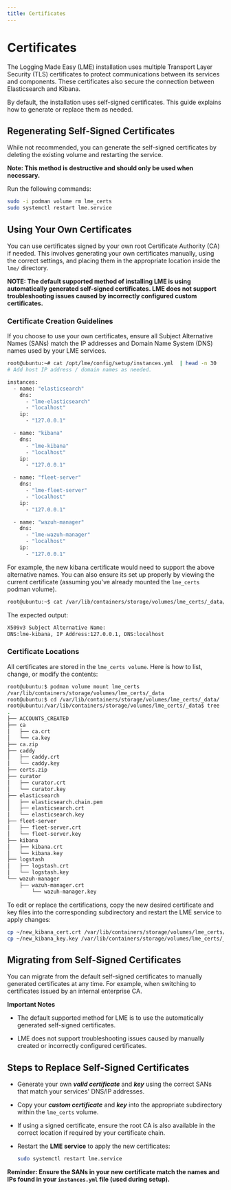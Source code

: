 ```yaml
---
title: Certificates
---
```

# Certificates
 
The Logging Made Easy (LME) installation uses multiple Transport Layer Security (TLS) certificates to protect communications between its services and components. These certificates also secure the connection between Elasticsearch and Kibana. 

By default, the installation uses self-signed certificates. This guide explains how to generate or replace them as needed.

## Regenerating Self-Signed Certificates

While not recommended, you can generate the self-signed certificates by deleting the existing volume and restarting the service.

**Note: This method is destructive and should only be used when necessary.**

Run the following commands:

```bash
sudo -i podman volume rm lme_certs
sudo systemctl restart lme.service
```

## Using Your Own Certificates

You can use certificates signed by your own root Certificate Authority (CA) if needed. This involves generating your own certificates manually, using the correct settings, and placing them in the appropriate location inside the `lme/` directory.

**NOTE: The default supported method of installing LME is using automatically generated self-signed certificates. LME does not support troubleshooting issues caused by incorrectly configured custom certificates.**

### Certificate Creation Guidelines

If you choose to use your own certificates, ensure all Subject Alternative Names (SANs) match the IP addresses and Domain Name System (DNS) names used by your LME services. 

```bash
root@ubuntu:~# cat /opt/lme/config/setup/instances.yml  | head -n 30
# Add host IP address / domain names as needed.

instances:
  - name: "elasticsearch"
    dns:
      - "lme-elasticsearch"
      - "localhost"
    ip:
      - "127.0.0.1"

  - name: "kibana"
    dns:
      - "lme-kibana"
      - "localhost"
    ip:
      - "127.0.0.1"

  - name: "fleet-server"
    dns:
      - "lme-fleet-server"
      - "localhost"
    ip:
      - "127.0.0.1"

  - name: "wazuh-manager"
    dns:
      - "lme-wazuh-manager"
      - "localhost"
    ip:
      - "127.0.0.1"
```

For example, the new kibana certificate would need to support the above alternative names. You can also ensure its set up properly by viewing the current certificate (assuming you've already mounted the `lme_certs` podman volume).

```bash
root@ubuntu:~$ cat /var/lib/containers/storage/volumes/lme_certs/_data/kibana/kibana.crt  | openssl x509 -text | grep -i Alternative -A 1
```

The expected output:

```bash
X509v3 Subject Alternative Name:
DNS:lme-kibana, IP Address:127.0.0.1, DNS:localhost
```

### Certificate Locations

All certificates are stored in the `lme_certs volume`. Here is how to list, change, or modify the contents:

```bash
root@ubuntu:$ podman volume mount lme_certs
/var/lib/containers/storage/volumes/lme_certs/_data
root@ubuntu:$ cd /var/lib/containers/storage/volumes/lme_certs/_data/
root@ubuntu:/var/lib/containers/storage/volumes/lme_certs/_data$ tree
.
├── ACCOUNTS_CREATED
├── ca
│   ├── ca.crt
│   └── ca.key
├── ca.zip
├── caddy
│   ├── caddy.crt
│   └── caddy.key
├── certs.zip
├── curator
│   ├── curator.crt
│   └── curator.key
├── elasticsearch
│   ├── elasticsearch.chain.pem
│   ├── elasticsearch.crt
│   └── elasticsearch.key
├── fleet-server
│   ├── fleet-server.crt
│   └── fleet-server.key
├── kibana
│   ├── kibana.crt
│   └── kibana.key
├── logstash
│   ├── logstash.crt
│   └── logstash.key
└── wazuh-manager
    ├── wazuh-manager.crt
        └── wazuh-manager.key
```

To edit or replace the certifications, copy the new desired certificate and key files into the corresponding subdirectory and restart the LME service to apply changes:

```bash
cp ~/new_kibana_cert.crt /var/lib/containers/storage/volumes/lme_certs/_data/kibana.crt
cp ~/new_kibana_key.key /var/lib/containers/storage/volumes/lme_certs/_data/kibana.key
```

## Migrating from Self-Signed Certificates

You can migrate from the default self-signed certificates to manually generated certificates at any time. For example, when switching to certificates issued by an internal enterprise CA. 

**Important Notes**

- The default supported method for LME is to use the automatically generated self-signed certificates.

- LME does not support troubleshooting issues caused by manually created or incorrectly configured certificates.

## Steps to Replace Self-Signed Certificates

- Generate your own ***valid certificate*** and ***key*** using the correct SANs that match your services' DNS/IP addresses.

- Copy your ***custom certificate*** and ***key*** into the appropriate subdirectory within the `lme_certs` volume.

- If using a signed certificate, ensure the root CA is also available in the correct location if required by your certificate chain.

- Restart the **LME service** to apply the new certificates:

  ```bash
  sudo systemctl restart lme.service
  ```

**Reminder: Ensure the SANs in your new certificate match the names and IPs found in your `instances.yml` file (used during setup).**
